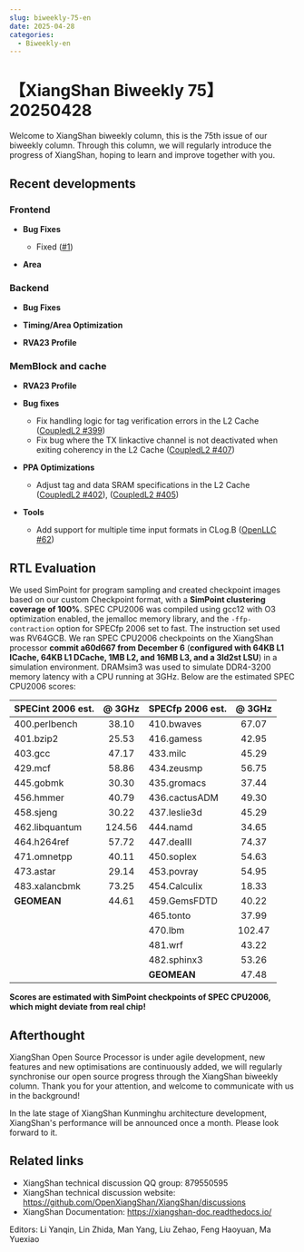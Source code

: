 ```yaml
---
slug: biweekly-75-en
date: 2025-04-28
categories:
  - Biweekly-en
---
```


# 【XiangShan Biweekly 75】20250428

Welcome to XiangShan biweekly column, this is the 75th issue of our biweekly column. Through this column, we will regularly introduce the progress of XiangShan, hoping to learn and improve together with you.

<!-- more -->
## Recent developments

### Frontend

- **Bug Fixes**
    - Fixed ([#1](https://github.com/OpenXiangShan/XiangShan/pull/1))

- **Area**

### Backend

- **Bug Fixes**

- **Timing/Area Optimization**

- **RVA23 Profile**

### MemBlock and cache

- **RVA23 Profile**

- **Bug fixes**
  - Fix handling logic for tag verification errors in the L2 Cache ([CoupledL2 #399](https://github.com/OpenXiangShan/CoupledL2/pull/399))
  - Fix bug where the TX linkactive channel is not deactivated when exiting coherency in the L2 Cache ([CoupledL2 #407](https://github.com/OpenXiangShan/CoupledL2/pull/407))

- **PPA Optimizations**
  - Adjust tag and data SRAM specifications in the L2 Cache ([CoupledL2 #402](https://github.com/OpenXiangShan/CoupledL2/pull/402)), ([CoupledL2 #405](https://github.com/OpenXiangShan/CoupledL2/pull/405))

- **Tools**
  - Add support for multiple time input formats in CLog.B ([OpenLLC #62](https://github.com/OpenXiangShan/OpenLLC/pull/62))

## RTL Evaluation

We used SimPoint for program sampling and created checkpoint images based on our custom Checkpoint format, with a **SimPoint clustering coverage of 100%**. SPEC CPU2006 was compiled using gcc12 with O3 optimization enabled, the jemalloc memory library, and the `-ffp-contraction` option for SPECfp 2006 set to fast. The instruction set used was RV64GCB. We ran SPEC CPU2006 checkpoints on the XiangShan processor **commit a60d667 from December 6** (**configured with 64KB L1 ICache, 64KB L1 DCache, 1MB L2, and 16MB L3, and a 3ld2st LSU**) in a simulation environment. DRAMsim3 was used to simulate DDR4-3200 memory latency with a CPU running at 3GHz. Below are the estimated SPEC CPU2006 scores:

| SPECint 2006 est. | @ 3GHz | SPECfp 2006 est.  | @ 3GHz |
| :---------------- | :----: | :---------------- | :----: |
| 400.perlbench     | 38.10  | 410.bwaves        | 67.07  |
| 401.bzip2         | 25.53  | 416.gamess        | 42.95  |
| 403.gcc           | 47.17  | 433.milc          | 45.29  |
| 429.mcf           | 58.86  | 434.zeusmp        | 56.75  |
| 445.gobmk         | 30.30  | 435.gromacs       | 37.44  |
| 456.hmmer         | 40.79  | 436.cactusADM     | 49.30  |
| 458.sjeng         | 30.22  | 437.leslie3d      | 45.29  |
| 462.libquantum    | 124.56 | 444.namd          | 34.65  |
| 464.h264ref       | 57.72  | 447.dealII        | 74.37  |
| 471.omnetpp       | 40.11  | 450.soplex        | 54.63  |
| 473.astar         | 29.14  | 453.povray        | 54.95  |
| 483.xalancbmk     | 73.25  | 454.Calculix      | 18.33  |
| **GEOMEAN**       | 44.61  | 459.GemsFDTD      | 40.22  |
|                   |        | 465.tonto         | 37.99  |
|                   |        | 470.lbm           | 102.47 |
|                   |        | 481.wrf           | 43.22  |
|                   |        | 482.sphinx3       | 53.26  |
|                   |        | **GEOMEAN**       | 47.48  |

**Scores are estimated with SimPoint checkpoints of SPEC CPU2006, which might deviate from real chip!**

## Afterthought

XiangShan Open Source Processor is under agile development, new features and new optimisations are continuously added, we will regularly synchronise our open source progress through the XiangShan biweekly column. Thank you for your attention, and welcome to communicate with us in the background!

In the late stage of XiangShan Kunminghu architecture development, XiangShan's performance will be announced once a month. Please look forward to it.

## Related links

* XiangShan technical discussion QQ group: 879550595
* XiangShan technical discussion website: https://github.com/OpenXiangShan/XiangShan/discussions
* XiangShan Documentation: https://xiangshan-doc.readthedocs.io/

Editors: Li Yanqin, Lin Zhida, Man Yang, Liu Zehao, Feng Haoyuan, Ma Yuexiao